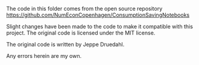 The code in this folder comes from the open source repository https://github.com/NumEconCopenhagen/ConsumptionSavingNotebooks

Slight changes have been made to the code to make it compatible with this project. The original code is licensed under the MIT license.

The original code is written by Jeppe Druedahl.

Any errors herein are my own.
